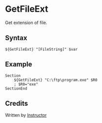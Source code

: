 # GetFileExt

Get extension of file.

## Syntax

	${GetFileExt} "[FileString]" $var

## Example

	Section
		${GetFileExt} "C:\ftp\program.exe" $R0
		; $R0="exe"
	SectionEnd

## Credits

Written by [Instructor][1]

[1]: http://nsis.sourceforge.net/User:Instructor